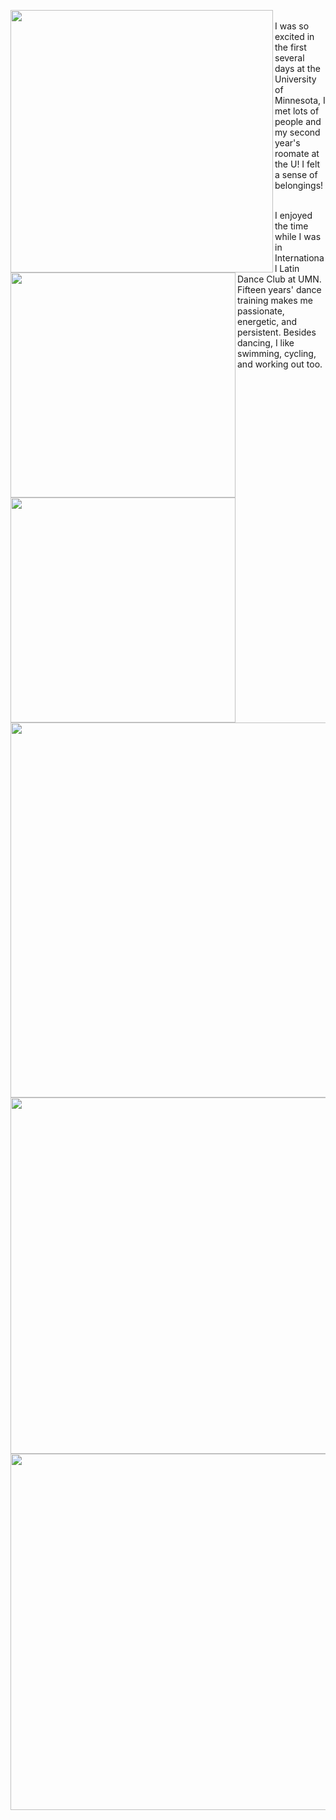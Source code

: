 <p>
  <img align="left" src="/assets/img/welcomeweek3.jpg" width="420" />
  <img align="left" src="/assets/img/roclimi.jpg" width="360" />
  <img align="left" src="/assets/img/roclim.jpg" width="360" />
  <img align="left" src="/assets/img/welcomeweek1.jpg" width="600" />
  <br>
  I was so excited in the first several days at the University of Minnesota, I met lots of people and my second year's roomate at the U! I felt a sense of belongings!
</p>

<p>
  <img align="left" src="/assets/img/dancefest.jpg" width="570" />
  <img align="left" src="/assets/img/ncdc.jpg" width="570" />
  <br>
I enjoyed the time while I was in International Latin Dance Club at UMN. Fifteen years' dance training makes me passionate, energetic, and persistent. Besides dancing, I like swimming, cycling, and working out too.
</p>
